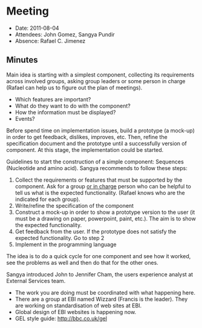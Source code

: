 # Meeting #
  * Date: 2011-08-04
  * Attendees: John Gomez, Sangya Pundir
  * Absence: Rafael C. Jimenez

## Minutes ##

Main idea is starting with a simplest component, collecting its requirements across involved groups, asking group leaders or some person in charge (Rafael can help us to figure out the plan of meetings).

  * Which features are important?
  * What do they want to do with the component?
  * How the information must be displayed?
  * Events?

Before spend time on implementation issues, build a prototype (a mock-up) in order to get feedback, dislikes, improves, etc. Then, refine the specification document and the prototype until a successfully version of component. At this stage, the implementation could be started.

Guidelines to start the construction of a simple component: Sequences (Nucleotide and amino acid). Sangya recommends to follow these steps:
  1. Collect the requirements or features that must be supported by the component. Ask for a group [or in charge](leader.md) person who can be helpful to tell us what is the expected functionality. (Rafael knows who are the indicated for each group).
  1. Write/refine the specification of the component
  1. Construct a mock-up in order to show a prototype version to the user (it must be a drawing on paper, powerpoint, paint, etc.). The aim is to show the expected functionality.
  1. Get feedback from the user. If the prototype does not satisfy the expected functionality. Go to step 2
  1. Implement in the programming language

The idea is to do a quick cycle for one component and see how it worked, see the problems as well and then do that for the other ones.

Sangya introduced John to Jennifer Cham, the users experience analyst at External Services team.

  * The work you are doing must be coordinated with what happening here.
  * There are a group at EBI named Wizzard (Francis is the leader). They are working on standardisation of web sites at EBI.
  * Global design of EBI websites is happening now.
  * GEL style guide: http://bbc.co.uk/gel